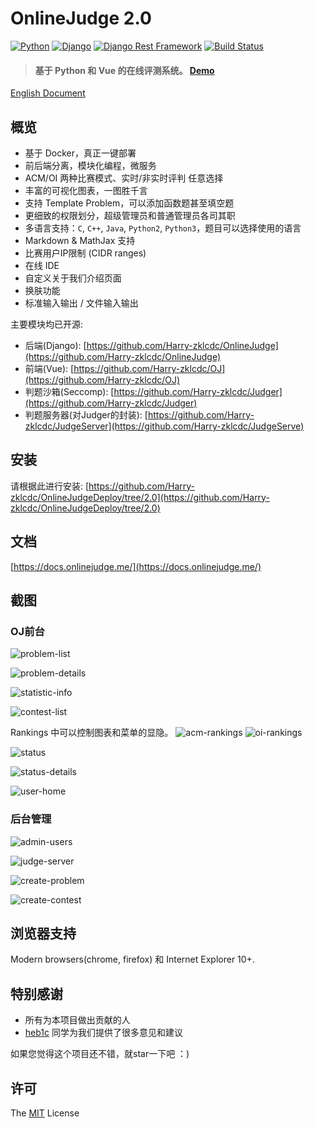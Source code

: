 # OnlineJudge 2.0

[![Python](https://img.shields.io/badge/python-3.6.2-blue.svg?style=flat-square)](https://www.python.org/downloads/release/python-362/)
[![Django](https://img.shields.io/badge/django-1.11.4-blue.svg?style=flat-square)](https://www.djangoproject.com/)
[![Django Rest Framework](https://img.shields.io/badge/django_rest_framework-3.4.0-blue.svg?style=flat-square)](http://www.django-rest-framework.org/)
[![Build Status](https://travis-ci.org/Harry-zklcdc/OnlineJudge.svg?branch=master)](https://travis-ci.org/Harry-zklcdc/OnlineJudge)

> #### 基于 Python 和 Vue 的在线评测系统。 [Demo](http://www.yangzheng.com.cn:84)

[English Document](README.md)

## 概览

- 基于 Docker，真正一键部署
- 前后端分离，模块化编程，微服务
- ACM/OI 两种比赛模式、实时/非实时评判 任意选择
- 丰富的可视化图表，一图胜千言
- 支持 Template Problem，可以添加函数题甚至填空题
- 更细致的权限划分，超级管理员和普通管理员各司其职
- 多语言支持：`C`, `C++`, `Java`, `Python2`, `Python3`，题目可以选择使用的语言
- Markdown & MathJax 支持
- 比赛用户IP限制 (CIDR ranges)
- 在线 IDE
- 自定义关于我们介绍页面
- 换肤功能
- 标准输入输出 / 文件输入输出

主要模块均已开源:

- 后端(Django): [https://github.com/Harry-zklcdc/OnlineJudge](https://github.com/Harry-zklcdc/OnlineJudge)
- 前端(Vue): [https://github.com/Harry-zklcdc/OJ](https://github.com/Harry-zklcdc/OJ)
- 判题沙箱(Seccomp): [https://github.com/Harry-zklcdc/Judger](https://github.com/Harry-zklcdc/Judger)
- 判题服务器(对Judger的封装): [https://github.com/Harry-zklcdc/JudgeServer](https://github.com/Harry-zklcdc/JudgeServe)

## 安装

请根据此进行安装:  [https://github.com/Harry-zklcdc/OnlineJudgeDeploy/tree/2.0](https://github.com/Harry-zklcdc/OnlineJudgeDeploy/tree/2.0)

## 文档

[https://docs.onlinejudge.me/](https://docs.onlinejudge.me/)

## 截图

### OJ前台

![problem-list](https://user-images.githubusercontent.com/20637881/33372506-402022e4-d539-11e7-8e64-6656f8ceb75a.png)

![problem-details](https://user-images.githubusercontent.com/20637881/33372507-4061a782-d539-11e7-8835-076ddae6b529.png)

![statistic-info](https://user-images.githubusercontent.com/20637881/33372508-40a0c6ce-d539-11e7-8d5e-024541b76750.png)

![contest-list](https://user-images.githubusercontent.com/20637881/33372509-40d880dc-d539-11e7-9eba-1f08dcb6b9a0.png)

Rankings 中可以控制图表和菜单的显隐。
![acm-rankings](https://user-images.githubusercontent.com/20637881/33372510-41117f68-d539-11e7-9947-70e60bad3cf2.png)
![oi-rankings](https://user-images.githubusercontent.com/20637881/33372511-41d406fa-d539-11e7-9947-7a2a088785b0.png)

![status](https://user-images.githubusercontent.com/20637881/33372512-420ba240-d539-11e7-8645-594cac4a0b78.png)

![status-details](https://user-images.githubusercontent.com/20637881/33365523-787bd0ea-d523-11e7-953f-dacbf7a506df.png)

![user-home](https://user-images.githubusercontent.com/20637881/33365521-7842d808-d523-11e7-84c1-2e2aa0079f32.png)

### 后台管理

![admin-users](https://user-images.githubusercontent.com/20637881/33372516-42c34fda-d539-11e7-9f4e-5109477f83be.png)

![judge-server](https://user-images.githubusercontent.com/20637881/33372517-42faef9e-d539-11e7-9f17-df9be3583900.png)

![create-problem](https://user-images.githubusercontent.com/20637881/33372513-42472162-d539-11e7-8659-5497bf52dbea.png)

![create-contest](https://user-images.githubusercontent.com/20637881/33372514-428ab922-d539-11e7-8f68-da55dedf3ad3.png)

## 浏览器支持

Modern browsers(chrome, firefox) 和 Internet Explorer 10+.

## 特别感谢

- 所有为本项目做出贡献的人
- [heb1c](https://github.com/hebicheng) 同学为我们提供了很多意见和建议

如果您觉得这个项目还不错，就star一下吧 ：)

## 许可

The [MIT](http://opensource.org/licenses/MIT) License
